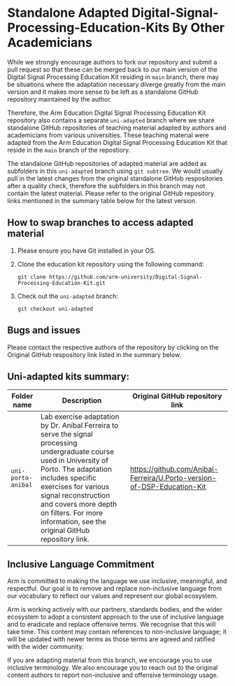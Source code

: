 
# Standalone Adapted Digital-Signal-Processing-Education-Kits By Other Academicians

While we strongly encourage authors to fork our repository and submit a pull request so that these can be merged back to our main version of the Digital Signal Processing Education Kit residing in `main` branch, there may be situations where the adaptation necessary diverge greatly from the main version and it makes more sense to be left as a standalone GitHub repository maintained by the author. 

Therefore, the Arm Education Digital Signal Processing Education Kit repository also contains a separate `uni-adapted` branch where we share standalone GitHub repositories of teaching material adapted by authors and academicians from various universities. These teaching material were adapted from the Arm Education Digital Signal Processing Education Kit that reside in the `main` branch of the repostiory. 

The standalone GitHub repositories of adapted material are added as subfolders in this `uni-adapted` branch using `git subtree`. We would usually pull in the latest changes from the original standalone GitHub respositories after a quality check, therefore the subfolders in this branch may not contain the latest material. Please refer to the original GitHub repository links mentioned in the summary table below for the latest version. 


## How to swap branches to access adapted material
1. Please ensure you have Git installed in your OS. 
2. Clone the education kit repository using the following command:
    
    `git clone https://github.com/arm-university/Digital-Signal-Processing-Education-Kit.git`
3. Check out the `uni-adapted` branch:

    `git checkout uni-adapted`


## Bugs and issues
Please contact the respective authors of the repository by clicking on the Original GitHub respository link listed in the summary below. 

## Uni-adapted kits summary:

| Folder name           | Description | Original GitHub repository link |
| -----------           | ----------- | ------------------------------- | 
| `uni-porto-anibal`      | Lab exercise adaptation by Dr. Aníbal Ferreira to serve the signal processing undergraduate course used in University of Porto. The adaptation includes specific exercises for various signal reconstruction and covers more depth on filters. For more information, see the original GitHub repository link.                                                                   |  https://github.com/Anibal-Ferreira/U.Porto-version-of-DSP-Education-Kit | 



## Inclusive Language Commitment
Arm is committed to making the language we use inclusive, meaningful, and respectful. Our goal is to remove and replace non-inclusive language from our vocabulary to reflect our values and represent our global ecosystem.
 
Arm is working actively with our partners, standards bodies, and the wider ecosystem to adopt a consistent approach to the use of inclusive language and to eradicate and replace offensive terms. We recognise that this will take time. This content may contain references to non-inclusive language; it will be updated with newer terms as those terms are agreed and ratified with the wider community. 

If you are adapting material from this branch, we encourage you to use inclusive terminology. We also encourage you to reach out to the original content authors to report non-inclusive and offensive terminology usage.
